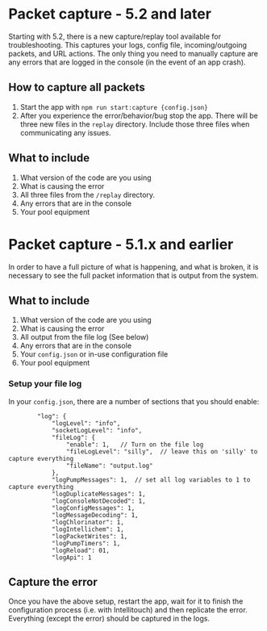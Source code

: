 # Packet capture - 5.2 and later

Starting with 5.2, there is a new capture/replay tool available for troubleshooting.  This captures your logs, config file, incoming/outgoing packets, and URL actions.  The only thing you need to manually capture are any errors that are logged in the console (in the event of an app crash).

## How to capture all packets

1. Start the app with `npm run start:capture {config.json}`
1. After you experience the error/behavior/bug stop the app.  There will be three new files in the `replay` directory.  Include those three files when communicating any issues.

## What to include

1. What version of the code are you using
1. What is causing the error
1. All three files from the `/replay` directory.
1. Any errors that are in the console
1. Your pool equipment

# Packet capture - 5.1.x and earlier

In order to have a full picture of what is happening, and what is broken, it is necessary to see the full packet information that is output from the system.

## What to include

1. What version of the code are you using
1. What is causing the error
1. All output from the file log (See below)
1. Any errors that are in the console
1. Your `config.json` or in-use configuration file
1. Your pool equipment

### Setup your file log
In your `config.json`, there are a number of sections that you should enable:

```
        "log": {
            "logLevel": "info",
            "socketLogLevel": "info",
            "fileLog": {
                "enable": 1,   // Turn on the file log
                "fileLogLevel": "silly",  // leave this on 'silly' to capture everything
                "fileName": "output.log"
            },
            "logPumpMessages": 1,  // set all log variables to 1 to capture everything
            "logDuplicateMessages": 1,
            "logConsoleNotDecoded": 1,
            "logConfigMessages": 1,
            "logMessageDecoding": 1,
            "logChlorinator": 1,
            "logIntellichem": 1,
            "logPacketWrites": 1,
            "logPumpTimers": 1,
            "logReload": 01,
            "logApi": 1
```

##  Capture the error
Once you have the above setup, restart the app, wait for it to finish the configuration process (i.e. with Intellitouch) and then replicate the error.  Everything (except the error) should be captured in the logs.